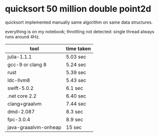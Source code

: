 quicksort 50 million double point2d
====================================

quicksort implemented manually same algorithm on same data structures.

everything is on my notebook; throttling not detected: single thread always runs around 4Hz.


tool | time taken
-----|-----------
julia-1.1.1 | 5.03 sec
gcc-9 or clang 8 |5.24 sec
rust |5.39 sec
ldc-llvm8 |5.43 sec
swift-5.0.2  |6.1 sec
.net core 2.2 |6.40 sec
clang+graalvm  |7.44 sec
dmd-2.087  |8.3 sec
fpc-3.0.4 | 8.9 sec
java-graaalvm-onheap | 15 sec
